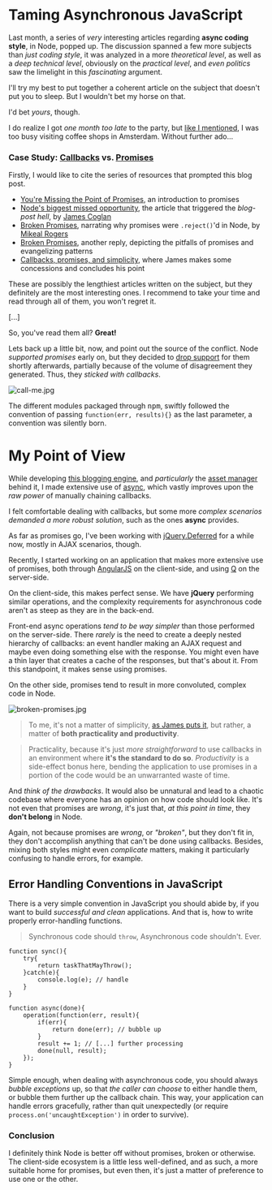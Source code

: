 # Taming Asynchronous JavaScript #

Last month, a series of _very_ interesting articles regarding **async coding style**, in Node, popped up. The discussion spanned a few more subjects than _just coding style_, it was analyzed in a more _theoretical level_, as well as a _deep technical level_, obviously on the _practical level_, and _even politics_ saw the limelight in this _fascinating_ argument.

I'll try my best to put together a coherent article on the subject that doesn't put you to sleep. But I wouldn't bet my horse on that.

I'd bet _yours_, though.

I do realize I got _one month too late_ to the party, but [like I mentioned](/the-architecture-of-productivity "The Architecture of Productivity"), I was too busy visiting coffee shops in Amsterdam. Without further ado...

### Case Study: [Callbacks](https://github.com/caolan/async "'async' callback library") vs. [Promises](https://github.com/kriskowal/q "'q' promise library") ###

Firstly, I would like to cite the series of resources that prompted this blog post.

- [You're Missing the Point of Promises](http://domenic.me/2012/10/14/youre-missing-the-point-of-promises "An introduction to promises"), an introduction to promises
- [Node's biggest missed opportunity](http://blog.jcoglan.com/2013/03/30/callbacks-are-imperative-promises-are-functional-nodes-biggest-missed-opportunity "James' post in favor of promises in Node"), the article that triggered the _blog-post hell_, by [James Coglan](https://github.com/jcoglan "James Coglan on GitHub")
- [Broken Promises](http://www.futurealoof.com/posts/broken-promises.html "Broken Promises, written by Mikeal Rogers"), narrating why promises were `.reject()`'d in Node, by [Mikeal Rogers](https://github.com/mikeal "Mikeal Rogers on GitHub")
- [Broken Promises](http://sealedabstract.com/code/broken-promises "Broken Promises, written by Drew Crawford, an iOS developer"), another reply, depicting the pitfalls of promises and evangelizing patterns
- [Callbacks, promises, and simplicity](http://blog.jcoglan.com/2013/04/01/callbacks-promises-and-simplicity "James' conclusions on the matter"), where James makes some concessions and concludes his point

These are possibly the lengthiest articles written on the subject, but they definitely are the most interesting ones. I recommend to take your time and read through all of them, you won't regret it.

[...]

So, you've read them all? **Great!**

Lets back up a little bit, now, and point out the source of the conflict. Node _supported promises_ early on, but they decided to [drop support](https://groups.google.com/forum/?fromgroups=#!msg/nodejs/sWE0Oa80iNg/-n7xPyOdGd8J "Ryan explains why promises aren't such a good fit for Node") for them shortly afterwards, partially because of the volume of disagreement they generated. Thus, they _sticked with callbacks_.

![call-me.jpg][1]

The different modules packaged through <kbd>npm</kbd>, swiftly followed the convention of passing `function(err, results){}` as the last parameter, a convention was silently born.

# My Point of View #

While developing [this blogging engine](https://github.com/bevacqua/ponyfoo "ponyfoo on GitHub"), and _particularly_ the [asset manager](https://github.com/bevacqua/node-assetify "assetify on GitHub") behind it, I made extensive use of [async](https://github.com/caolan/async "async on GitHub"), which vastly improves upon the _raw power_ of manually chaining callbacks.

I felt comfortable dealing with callbacks, but some more _complex scenarios demanded a more robust solution_, such as the ones **async** provides.

As far as promises go, I've been working with [jQuery.Deferred](http://api.jquery.com/category/deferred-object/ "Deferred Object - jQuery API docs") for a while now, mostly in AJAX scenarios, though.

Recently, I started working on an application that makes more extensive use of promises, both through [AngularJS](http://angularjs.org/ "AngularJS MVW Framework") on the client-side, and using [Q](https://github.com/kriskowal/q "'q' promise library") on the server-side.

On the client-side, this makes perfect sense. We have **jQuery** performing similar operations, and the complexity requirements for asynchronous code aren't as steep as they are in the back-end.

Front-end async operations _tend to be way simpler_ than those performed on the server-side. There _rarely_ is the need to create a deeply nested hierarchy of callbacks: an event handler making an AJAX request and maybe even doing something else with the response. You might even have a thin layer that creates a cache of the responses, but that's about it. From this standpoint, it makes sense using promises.

On the other side, promises tend to result in more convoluted, complex code in Node. 

![broken-promises.jpg][2]

> To me, it's not a matter of simplicity, [as James puts it](http://blog.jcoglan.com/2013/04/01/callbacks-promises-and-simplicity "Callbacks, promises, and simplicity"), but rather, a matter of **both practicality and productivity**.

> Practicality, because it's just _more straightforward_ to use callbacks in an environment where **it's the standard to do so**.
_Productivity_ is a side-effect bonus here, bending the application to use promises in a portion of the code would be an unwarranted waste of time.

And _think of the drawbacks_. It would also be unnatural and lead to a chaotic codebase where everyone has an opinion on how code should look like. It's not even that promises are _wrong_, it's just that, _at this point in time_, they **don't belong** in Node.

Again, not because promises are _wrong_, or _"broken"_, but they don't fit in, they don't accomplish anything that can't be done using callbacks. Besides, mixing both styles might even _complicate_ matters, making it particularly confusing to handle errors, for example.

## Error Handling Conventions in JavaScript ##

There is a very simple convention in JavaScript you should abide by, if you want to build _successful and clean_ applications. And that is, how to write properly error-handling functions.

> Synchronous code should `throw`, Asynchronous code shouldn't. Ever.

    function sync(){
        try{
            return taskThatMayThrow();
        }catch(e){
            console.log(e); // handle
        }
    }
    
    function async(done){
        operation(function(err, result){
            if(err){
                return done(err); // bubble up
            }
            result += 1; // [...] further processing
            done(null, result);
        });
    }

Simple enough, when dealing with asynchronous code, you should always _bubble exceptions_ up, so that _the caller can choose_ to either handle them, or bubble them further up the callback chain. This way, your application can handle errors gracefully, rather than quit unexpectedly (or require `process.on('uncaughtException')` in order to survive).

### Conclusion ###

I definitely think Node is better off without promises, broken or otherwise. The client-side ecosystem is a little less well-defined, and as such, a more suitable home for promises, but even then, it's just a matter of preference to use one or the other.

  [1]: http://i.imgur.com/1B12xqM.jpg "Overly attached callbacks"
  [2]: http://i.imgur.com/qPrHNz6.jpg "Broken Promises"
